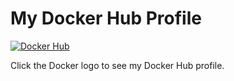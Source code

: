 # My Docker Hub Profile


[![Docker Hub](https://www.docker.com/wp-content/uploads/2022/03/vertical-logo-monochromatic.png)](https://hub.docker.com/u/joyall)

 Click the Docker logo to see my Docker Hub profile.
